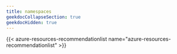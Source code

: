 ```yaml
---
title: namespaces
geekdocCollapseSection: true
geekdocHidden: true
---
```


{{< azure-resources-recommendationlist name="azure-resources-recommendationlist" >}}
